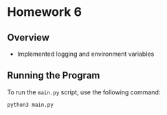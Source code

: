# Homework 6

## Overview

- Implemented logging and environment variables


## Running the Program
To run the `main.py` script, use the following command:

```bash
python3 main.py

